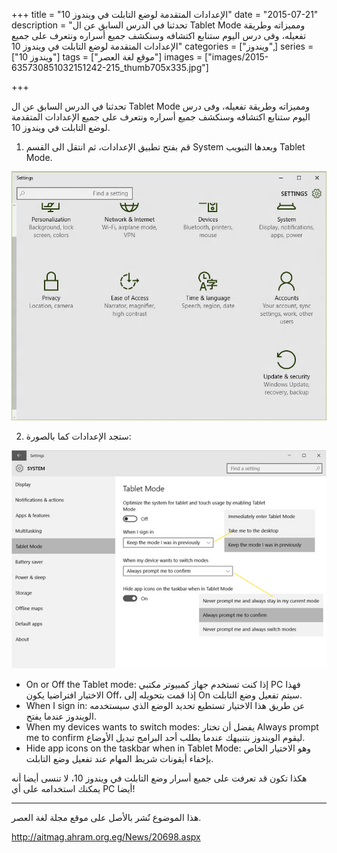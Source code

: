 +++
title = "الإعدادات المتقدمة لوضع التابلت في ويندوز 10"
date = "2015-07-21"
description = "تحدثنا في الدرس السابق عن ال Tablet Mode ومميزاته وطريقة تفعيله، وفى درس اليوم ستنابع اكتشافه وسنكشف جميع أسراره ونتعرف على جميع الإعدادات المتقدمة لوضع التابلت في ويندوز 10"
categories = ["ويندوز",]
series = ["ويندوز 10"]
tags = ["موقع لغة العصر"]
images = ["images/2015-635730851032151242-215_thumb705x335.jpg"]

+++

تحدثنا في الدرس السابق عن ال Tablet Mode ومميزاته وطريقة تفعيله، وفى درس اليوم ستنابع اكتشافه وسنكشف جميع أسراره ونتعرف على جميع الإعدادات المتقدمة لوضع التابلت في ويندوز 10.

1. قم بفتح تطبيق الإعدادات، ثم انتقل الى القسم System وبعدها التبويب Tablet Mode.

![](images/2015-635730851407776242-777.jpg "1")

2. ستجد الإعدادات كما بالصورة:

![](images/2015-635730852356682492-668.jpg "2")

- On or Off the Tablet mode: إذا كنت تستخدم جهاز كمبيوتر مكتبي PC فهذا الاختيار افتراضيا يكون Off، إذا قمت بتحويله إلى On سيتم تفعيل وضع التابلت.
- When I sign in: عن طريق هذا الاختيار تستطيع تحديد الوضع الذي سيستخدمه الويندوز عندما يفتح.
- When my devices wants to switch modes: يفضل أن تختار Always prompt me to confirm ليقوم الويندوز بتنبيهك عندما يطلب أحد البرامج تبديل الأوضاع.
- Hide app icons on the taskbar when in Tablet Mode: وهو الاختيار الخاص بإخفاء أيقونات شريط المهام عند تفعيل وضع التابلت.

هكذا تكون قد تعرفت على جميع أسرار وضع التابلت في ويندوز 10، لا تنسى أيضا أنه يمكنك استخدامه على أي PC أيضا!

---
هذا الموضوع نٌشر باﻷصل على موقع مجلة لغة العصر.

http://aitmag.ahram.org.eg/News/20698.aspx